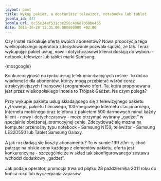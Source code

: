 ```yaml
---
layout: post
title: Wykup pakiet, a dostaniesz telewizor, notebooka lub tablet
joomla_id: 447
joomla_url: 0c55c24af531cbe256c40687b58be455
date: 2011-10-28 12:31:00.000000000 +02:00
---
```

Czy Inotel zaskakuje ofertą swoich abonent&oacute;w? Nowa propozycja tego wielkopolskiego operatora zdecydowanie pozwala sądzić, że tak. Teraz wykupując pakiet usług, nowi i dotychczasowi klienci dostają do wyboru - netbook, telewizor lub tablet marki Samsung.<p>{mosgoogle}</p><p>Konkurencyjność na rynku usług telekomunikacyjnych rośnie. To dobra wiadomość dla abonent&oacute;w, kt&oacute;rzy mogą przebierać wśr&oacute;d coraz atrakcyjniejszych finansowo i programowo ofert. Ta, kt&oacute;ra proponowana jest przez wielkopolskiego Inotela to Tr&oacute;jpak Gadżet. Na czym polega? <br /><br />Przy wykupie pakietu usług składającego się z telewizyjnego pakietu cyfrowego, pakietu filmowego, 100-megowego Internetu stacjonarnego, Internetu mobilnego oraz telefonu z pakietem 500 darmowych minut każdy klient - nowy i dotychczasowy - może otrzymać wybrany &bdquo;gadżet&rdquo; w specjalnie obniżonej, promocyjnej cenie. Zdecydować się można na komputer przenośny typu notebook - Samsung N150, telewizor - Samsung LE32D550 lub Tablet Samsung Galaxy.<br /><br />A jak rozkładają się koszty abonamentu? To w sumie 199 zł/m-c, choć patrząc na niskie ceny każdego z element&oacute;w pakietu, oferta jest konkurencyjna - szczeg&oacute;lnie że w skład tak skonfigurowanego zestawu wchodzi dodatkowy &bdquo;gadżet&rdquo;.<br /><br />Jak podaje operator, promocja trwa od piątku 28 października 2011 roku do końca roku lub wyczerpania zapas&oacute;w. </p>
